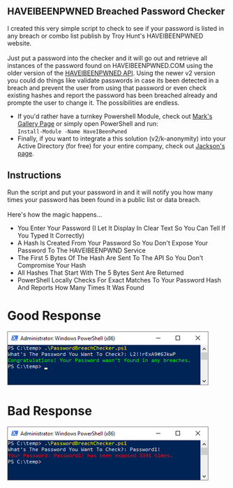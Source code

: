 ## HAVEIBEENPWNED Breached Password Checker
I created this very simple script to check to see if your password is listed in any breach or combo list publish by Troy Hunt's HAVEIBEENPWNED website.<br><br> Just put a password into the checker and it will go out and retrieve all instances of the password found on HAVEIBEENPWNED.COM using the older version of the [HAVEIBEENPWNED API](https://haveibeenpwned.com/API/v2). Using the newer v2 version you could do things like validate passwords in case its been detected in a breach and prevent the user from using that password or even check existing hashes and report the password has been breached already and prompte the user to change it. The possibilities are endless.<br>
* If you'd rather have a turnkey Powershell Module, check out [Mark's Gallery Page](https://www.powershellgallery.com/packages/HaveIBeenPwned/1.3.1) or simply open PowerShell and run:<br> `Install-Module -Name HaveIBeenPwned`
* Finally, if you want to integrate a this solution (v2/k-anonymity) into your Active Directory (for free) for your entire company, check out [Jackson's page](https://jacksonvd.com/checking-for-breached-passwords-ad-using-k-anonymity/).

## Instructions
Run the script and put your password in and it will notify you how many times your password has been found in a public list or data breach.
<br><br>
Here's how the magic happens...<br>
* You Enter Your Password (I Let It Display In Clear Text So You Can Tell If You Typed It Correctly)
* A Hash Is Created From Your Password So You Don't Expose Your Password To The HAVEIBEENPWND Service
* The First 5 Bytes Of The Hash Are Sent To The API So You Don't Compromise Your Hash
* All Hashes That Start With The 5 Bytes Sent Are Returned
* PowerShell Locally Checks For Exact Matches To Your Password Hash And Reports How Many Times It Was Found

# Good Response
![Breached Password Checker CLI Good Response](PasswordBreachCheckerCLI-Good.png)
<br>
# Bad Response
![Breached Password Checker CLI Good Response](PasswordBreachCheckerCLI-Bad.png)

